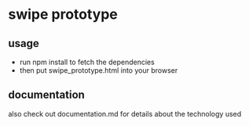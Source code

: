 # swipe prototype

## usage

* run npm install to fetch the dependencies
* then put swipe_prototype.html into your browser

## documentation

also check out documentation.md for details about the technology used